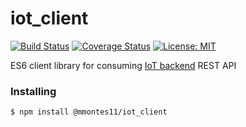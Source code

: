 # iot_client
[![Build Status](https://travis-ci.org/mmontes11/iot_client.svg?branch=develop)](https://travis-ci.org/mmontes11/iot_client)
[![Coverage Status](https://coveralls.io/repos/github/mmontes11/iot_client/badge.svg?branch=develop)](https://coveralls.io/github/mmontes11/iot_client?branch=develop)
[![License: MIT](https://img.shields.io/badge/License-MIT-yellow.svg)](https://opensource.org/licenses/MIT)

ES6 client library for consuming [IoT backend](https://github.com/mmontes11/iot_backend) REST API

### Installing

```bash
$ npm install @mmontes11/iot_client
```
